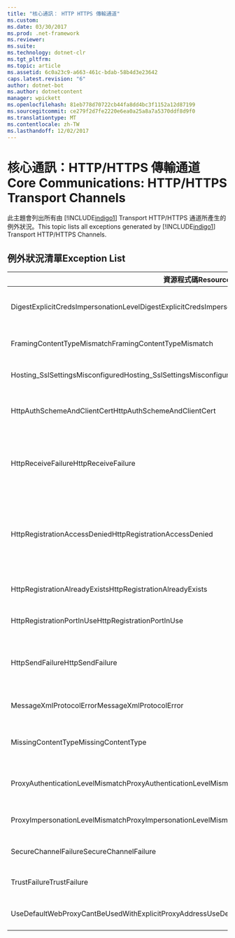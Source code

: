 ```yaml
---
title: "核心通訊： HTTP HTTPS 傳輸通道"
ms.custom: 
ms.date: 03/30/2017
ms.prod: .net-framework
ms.reviewer: 
ms.suite: 
ms.technology: dotnet-clr
ms.tgt_pltfrm: 
ms.topic: article
ms.assetid: 6c0a23c9-a663-461c-bdab-58b4d3e23642
caps.latest.revision: "6"
author: dotnet-bot
ms.author: dotnetcontent
manager: wpickett
ms.openlocfilehash: 81eb778d70722cb44fa8dd4bc3f1152a12d87199
ms.sourcegitcommit: ce279f2d7fe2220e6ea0a25a8a7a5370ddf8d9f0
ms.translationtype: MT
ms.contentlocale: zh-TW
ms.lasthandoff: 12/02/2017
---
```

# <a name="core-communications-httphttps-transport-channels"></a><span data-ttu-id="f6dc8-102">核心通訊：HTTP/HTTPS 傳輸通道</span><span class="sxs-lookup"><span data-stu-id="f6dc8-102">Core Communications: HTTP/HTTPS Transport Channels</span></span>
<span data-ttu-id="f6dc8-103">此主題會列出所有由 [!INCLUDE[indigo1](../../../../../includes/indigo1-md.md)] Transport HTTP/HTTPS 通道所產生的例外狀況。</span><span class="sxs-lookup"><span data-stu-id="f6dc8-103">This topic lists all exceptions generated by [!INCLUDE[indigo1](../../../../../includes/indigo1-md.md)] Transport HTTP/HTTPS Channels.</span></span>  
  
## <a name="exception-list"></a><span data-ttu-id="f6dc8-104">例外狀況清單</span><span class="sxs-lookup"><span data-stu-id="f6dc8-104">Exception List</span></span>  
  
|<span data-ttu-id="f6dc8-105">資源程式碼</span><span class="sxs-lookup"><span data-stu-id="f6dc8-105">Resource Code</span></span>|<span data-ttu-id="f6dc8-106">資源字串</span><span class="sxs-lookup"><span data-stu-id="f6dc8-106">Resource String</span></span>|  
|-------------------|---------------------|  
|<span data-ttu-id="f6dc8-107">DigestExplicitCredsImpersonationLevel</span><span class="sxs-lookup"><span data-stu-id="f6dc8-107">DigestExplicitCredsImpersonationLevel</span></span>|<span data-ttu-id="f6dc8-108">已指定此指定的模擬等級。</span><span class="sxs-lookup"><span data-stu-id="f6dc8-108">The specified impersonation level was specified.</span></span> <span data-ttu-id="f6dc8-109">當 HTTP 摘要式驗證與明確的認證搭配使用時，它只會支援「模擬」等級。</span><span class="sxs-lookup"><span data-stu-id="f6dc8-109">HTTP Digest authentication only supports the 'Impersonation' level when used with an explicit credential.</span></span>|  
|<span data-ttu-id="f6dc8-110">FramingContentTypeMismatch</span><span class="sxs-lookup"><span data-stu-id="f6dc8-110">FramingContentTypeMismatch</span></span>|<span data-ttu-id="f6dc8-111">指定的服務不支援指定的內容類型。</span><span class="sxs-lookup"><span data-stu-id="f6dc8-111">The specified content type was not supported by the specified service.</span></span> <span data-ttu-id="f6dc8-112">用戶端與服務繫結可能不相符。</span><span class="sxs-lookup"><span data-stu-id="f6dc8-112">The client and service bindings may be mismatched.</span></span>|  
|<span data-ttu-id="f6dc8-113">Hosting_SslSettingsMisconfigured</span><span class="sxs-lookup"><span data-stu-id="f6dc8-113">Hosting_SslSettingsMisconfigured</span></span>|<span data-ttu-id="f6dc8-114">指定之服務的安全通訊端層設定與網際網路資訊服務的安全通訊端層設定不相符。</span><span class="sxs-lookup"><span data-stu-id="f6dc8-114">The Secure Sockets Layer settings for the specified service do not match those of the Internet Information Services.</span></span>|  
|<span data-ttu-id="f6dc8-115">HttpAuthSchemeAndClientCert</span><span class="sxs-lookup"><span data-stu-id="f6dc8-115">HttpAuthSchemeAndClientCert</span></span>|<span data-ttu-id="f6dc8-116">HTTPS 接聽項處理站已設定為需要用戶端憑證與指定的驗證配置。</span><span class="sxs-lookup"><span data-stu-id="f6dc8-116">The HTTPS listener factory was configured to require a client certificate and the specified authentication scheme.</span></span> <span data-ttu-id="f6dc8-117">然而，一次只需要一種用戶端驗證格式。</span><span class="sxs-lookup"><span data-stu-id="f6dc8-117">However, only one form of client authentication can be required at one time.</span></span>|  
|<span data-ttu-id="f6dc8-118">HttpReceiveFailure</span><span class="sxs-lookup"><span data-stu-id="f6dc8-118">HttpReceiveFailure</span></span>|<span data-ttu-id="f6dc8-119">對指定項目接收 HTTP 回應時發生錯誤。</span><span class="sxs-lookup"><span data-stu-id="f6dc8-119">An error occurred while receiving the HTTP response to the specified.</span></span> <span data-ttu-id="f6dc8-120">服務端點繫結可能並未使用 HTTP 通訊協定。</span><span class="sxs-lookup"><span data-stu-id="f6dc8-120">The service endpoint binding may not be using the HTTP protocol.</span></span> <span data-ttu-id="f6dc8-121">另一種可能則是因為服務關閉，所以伺服器終止 HTTP 要求內容。</span><span class="sxs-lookup"><span data-stu-id="f6dc8-121">Another possibility is that an HTTP request context was terminated by the server because of a service shutting down.</span></span> <span data-ttu-id="f6dc8-122">如需詳細資訊，請參閱伺服器記錄。</span><span class="sxs-lookup"><span data-stu-id="f6dc8-122">See the server logs for more details.</span></span>|  
|<span data-ttu-id="f6dc8-123">HttpRegistrationAccessDenied</span><span class="sxs-lookup"><span data-stu-id="f6dc8-123">HttpRegistrationAccessDenied</span></span>|<span data-ttu-id="f6dc8-124">HTTP 無法註冊指定的 URL。</span><span class="sxs-lookup"><span data-stu-id="f6dc8-124">HTTP cannot register the specified URL.</span></span> <span data-ttu-id="f6dc8-125">您的處理序並未具有這個命名空間的存取權 (如需詳細資訊，請參閱 http://msdn.microsoft.com/library/default.asp?url=/library/http/http/namespace_reservations_registrations_and_routing.asp)。</span><span class="sxs-lookup"><span data-stu-id="f6dc8-125">Your process does not have access rights to this namespace (see http://msdn.microsoft.com/library/default.asp?url=/library/http/http/namespace_reservations_registrations_and_routing.asp for details).</span></span>|  
|<span data-ttu-id="f6dc8-126">HttpRegistrationAlreadyExists</span><span class="sxs-lookup"><span data-stu-id="f6dc8-126">HttpRegistrationAlreadyExists</span></span>|<span data-ttu-id="f6dc8-127">HTTP 無法註冊指定的 URL。</span><span class="sxs-lookup"><span data-stu-id="f6dc8-127">HTTP cannot register the specified URL.</span></span> <span data-ttu-id="f6dc8-128">已有另一個應用程式使用 HTTP.SYS 註冊此 URL。</span><span class="sxs-lookup"><span data-stu-id="f6dc8-128">Another application already registered this URL with HTTP.SYS.</span></span>|  
|<span data-ttu-id="f6dc8-129">HttpRegistrationPortInUse</span><span class="sxs-lookup"><span data-stu-id="f6dc8-129">HttpRegistrationPortInUse</span></span>|<span data-ttu-id="f6dc8-130">HTTP 無法註冊指定的 URL，因為另一個應用程式正在使用指定的 TCP 連接埠。</span><span class="sxs-lookup"><span data-stu-id="f6dc8-130">HTTP cannot register the specified URL because the specified TCP port is being used by another application.</span></span>|  
|<span data-ttu-id="f6dc8-131">HttpSendFailure</span><span class="sxs-lookup"><span data-stu-id="f6dc8-131">HttpSendFailure</span></span>|<span data-ttu-id="f6dc8-132">向指定項目提出 HTTP 要求時發生錯誤。</span><span class="sxs-lookup"><span data-stu-id="f6dc8-132">An error occurred while making the HTTP request to the specified.</span></span> <span data-ttu-id="f6dc8-133">請確定原因不是出在安全性繫結不符。</span><span class="sxs-lookup"><span data-stu-id="f6dc8-133">Ensure that the cause is not a security binding mismatch.</span></span> <span data-ttu-id="f6dc8-134">同時也請確定服務尚未針對安全通訊端層進行設定。</span><span class="sxs-lookup"><span data-stu-id="f6dc8-134">Also ensure that the service is not configured for Secure Sockets Layer.</span></span>|  
|<span data-ttu-id="f6dc8-135">MessageXmlProtocolError</span><span class="sxs-lookup"><span data-stu-id="f6dc8-135">MessageXmlProtocolError</span></span>|<span data-ttu-id="f6dc8-136">從網路接收的 XML 發生問題。</span><span class="sxs-lookup"><span data-stu-id="f6dc8-136">A problem occurred with the XML that was received from the network.</span></span> <span data-ttu-id="f6dc8-137">如需詳細資訊，請參閱內部例外狀況。</span><span class="sxs-lookup"><span data-stu-id="f6dc8-137">See the inner exception for more details.</span></span>|  
|<span data-ttu-id="f6dc8-138">MissingContentType</span><span class="sxs-lookup"><span data-stu-id="f6dc8-138">MissingContentType</span></span>|<span data-ttu-id="f6dc8-139">接收者傳回錯誤，指出對指定項目的要求缺少內容類型。</span><span class="sxs-lookup"><span data-stu-id="f6dc8-139">The receiver returned an error that indicates that the content type was missing on the request to the specified.</span></span> <span data-ttu-id="f6dc8-140">如需詳細資訊，請參閱內部例外狀況。</span><span class="sxs-lookup"><span data-stu-id="f6dc8-140">See the inner exception for more information.</span></span>|  
|<span data-ttu-id="f6dc8-141">ProxyAuthenticationLevelMismatch</span><span class="sxs-lookup"><span data-stu-id="f6dc8-141">ProxyAuthenticationLevelMismatch</span></span>|<span data-ttu-id="f6dc8-142">HTTP Proxy 驗證認證指定了相互驗證需求，此需求比目標伺服器驗證的需求更為嚴格。</span><span class="sxs-lookup"><span data-stu-id="f6dc8-142">The HTTP proxy authentication credential specified a mutual authentication requirement that is stricter than the requirement for the target server authentication.</span></span>|  
|<span data-ttu-id="f6dc8-143">ProxyImpersonationLevelMismatch</span><span class="sxs-lookup"><span data-stu-id="f6dc8-143">ProxyImpersonationLevelMismatch</span></span>|<span data-ttu-id="f6dc8-144">HTTP Proxy 驗證認證指定了模擬等級限制，此限制比目標伺服器驗證的限制更為嚴格。</span><span class="sxs-lookup"><span data-stu-id="f6dc8-144">The HTTP proxy authentication credential specified an impersonation level restriction that is stricter than the restriction for the target server authentication.</span></span>|  
|<span data-ttu-id="f6dc8-145">SecureChannelFailure</span><span class="sxs-lookup"><span data-stu-id="f6dc8-145">SecureChannelFailure</span></span>|<span data-ttu-id="f6dc8-146">您無法利用指定的授權為安全通訊端層/傳輸層安全性建立安全通道。</span><span class="sxs-lookup"><span data-stu-id="f6dc8-146">A secure channel cannot be established for Secure Socket Layer/Transport Layer Security with the specified authority.</span></span>|  
|<span data-ttu-id="f6dc8-147">TrustFailure</span><span class="sxs-lookup"><span data-stu-id="f6dc8-147">TrustFailure</span></span>|<span data-ttu-id="f6dc8-148">您無法利用指定的授權為安全通訊端層/傳輸層安全性建立信任關係。</span><span class="sxs-lookup"><span data-stu-id="f6dc8-148">A trust relationship cannot be established for the Secure Socket Layer/ Transport Layer Security secure channel with the specified authority.</span></span>|  
|<span data-ttu-id="f6dc8-149">UseDefaultWebProxyCantBeUsedWithExplicitProxyAddress</span><span class="sxs-lookup"><span data-stu-id="f6dc8-149">UseDefaultWebProxyCantBeUsedWithExplicitProxyAddress</span></span>|<span data-ttu-id="f6dc8-150">您無法在 HttpTransportBinding 項目中，指定明確的 Proxy 位址，也無法指定 UseDefaultWebProxy=true。</span><span class="sxs-lookup"><span data-stu-id="f6dc8-150">You cannot specify an explicit proxy address as well as UseDefaultWebProxy=true in your HttpTransportBinding element.</span></span>|
